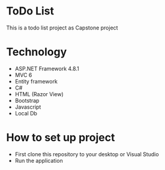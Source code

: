 
# ToDo List 

This is a todo list project as Capstone project




# Technology

* ASP.NET Framework 4.8.1
* MVC 6
* Entity framework
* C#
* HTML (Razor View)
* Bootstrap
* Javascript
* Local Db

# How to set up project

* First clone this repository to your desktop or Visual Studio
* Run the application
